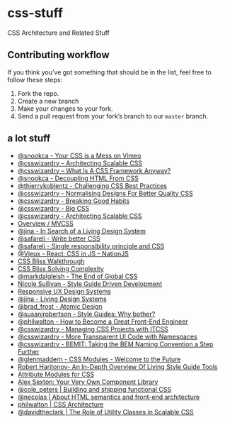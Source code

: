 # css-stuff
CSS Architecture and Related Stuff

## Contributing workflow

If you think you’ve got something that should be in the list, feel free to follow these steps:

1. Fork the repo.
2. Create a new branch
3. Make your changes to your fork.
4. Send a pull request from your fork’s branch to our `master` branch.

## a lot stuff

* [@snookca - Your CSS is a Mess on Vimeo](https://vimeo.com/61755493)
* [@csswizardry – Architecting Scalable CSS](https://vimeo.com/70041549)
* [@csswizardry – What Is A CSS Framework Anyway?](https://vimeo.com/95734680)
* [@snookca - Decoupling HTML From CSS](https://www.smashingmagazine.com/2012/04/decoupling-html-from-css/)
* [@thierrykoblentz - Challenging CSS Best Practices](https://www.smashingmagazine.com/2013/10/challenging-css-best-practices-atomic-approach/)
* [@csswizardry - Normalising Designs For Better Quality CSS](https://www.youtube.com/watch?v=ldx4ZFxMEeo)
* [@csswizardry - Breaking Good Habits](https://vimeo.com/44773888)
* [@csswizardry - Big CSS](https://speakerdeck.com/csswizardry/big-css)
* [@csswizardry - Architecting Scalable CSS](https://www.youtube.com/watch?v=R-BX4N8egEc)
* [Overview / MVCSS](http://mvcss.io/)
* [@jina - In Search of a Living Design System](https://the-pastry-box-project.net/jina-bolton/2015-march-28)
* [@safareli - Write better CSS ](https://speakerdeck.com/safareli/write-better-css)
* [@safareli - Single responsibility principle and CSS](https://speakerdeck.com/safareli/single-responsibility-principle-and-css)
* [@Vjeux - React: CSS in JS – NationJS](http://blog.vjeux.com/2014/javascript/react-css-in-js-nationjs.html)
* [CSS Bliss Walkthrough](http://gilbox.github.io/css-bliss/walkthrough/release/)
* [CSS Bliss Solving Complexity](https://github.com/gilbox/css-bliss/blob/master/solving-complexity.md)
* [@markdalgleish - The End of Global CSS](https://medium.com/seek-ui-engineering/the-end-of-global-css-90d2a4a06284)
* [Nicole Sullivan - Style Guide Driven Development](https://www.youtube.com/watch?v=ldW7zVmqu5g)
* [Responsive UX Design Systems](https://www.youtube.com/watch?v=z_ZLkEZtwLk)
* [@jina - Living Design Systems](https://www.youtube.com/watch?v=-CRp5Cx7NZw)
* [@brad_frost - Atomic Design](https://vimeo.com/109130093)
* [@susanjrobertson - Style Guides: Why bother?](https://vimeo.com/117250454)
* [@philwalton - How to Become a Great Front-End Engineer](http://philipwalton.com/articles/how-to-become-a-great-front-end-engineer/)
* [@csswizardry - Managing CSS Projects with ITCSS](https://www.youtube.com/watch?v=1OKZOV-iLj4)
* [@csswizardry - More Transparent UI Code with Namespaces](http://csswizardry.com/2015/03/more-transparent-ui-code-with-namespaces)
* [@csswizardry - BEMIT: Taking the BEM Naming Convention a Step Further](http://csswizardry.com/2015/08/bemit-taking-the-bem-naming-convention-a-step-further/)
* [@glenmaddern - CSS Modules - Welcome to the Future](http://glenmaddern.com/articles/css-modules)
* [Robert Haritonov- An In-Depth Overview Of Living Style Guide Tools](https://www.smashingmagazine.com/2015/04/an-in-depth-overview-of-living-style-guide-tools/)
* [Attribute Modules for CSS](https://amcss.github.io)
* [Alex Sexton: Your Very Own Component Library](https://www.youtube.com/watch?v=zSYo7m5kGHQ)
* [@cole_peters | Building and shipping functional CSS](https://blog.colepeters.com/building-and-shipping-functional-css/)
* [@necolas | About HTML semantics and front-end architecture](http://nicolasgallagher.com/about-html-semantics-front-end-architecture/)
* [philwalton | CSS Architecture](http://philipwalton.com/articles/css-architecture)
* [@davidtheclark | The Role of Utility Classes in Scalable CSS](http://davidtheclark.com/on-utility-classes)
